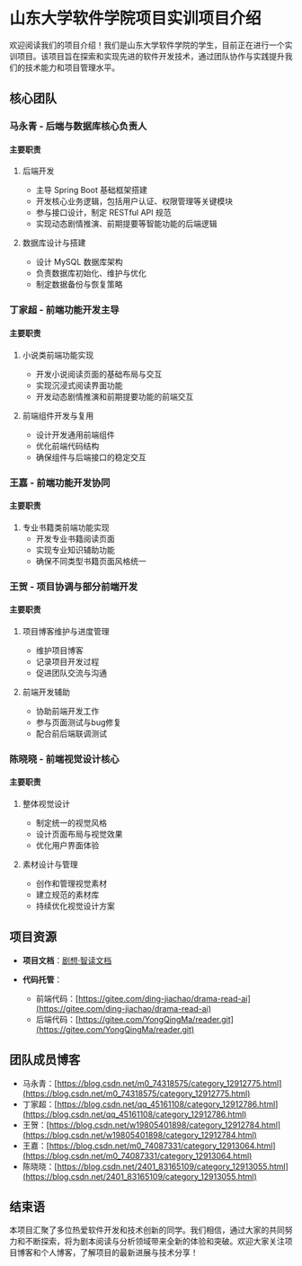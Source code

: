 # 山东大学软件学院项目实训项目介绍

欢迎阅读我们的项目介绍！我们是山东大学软件学院的学生，目前正在进行一个实训项目。该项目旨在探索和实现先进的软件开发技术，通过团队协作与实践提升我们的技术能力和项目管理水平。

## 核心团队

### 马永青 - 后端与数据库核心负责人

#### 主要职责
1. 后端开发
   - 主导 Spring Boot 基础框架搭建
   - 开发核心业务逻辑，包括用户认证、权限管理等关键模块
   - 参与接口设计，制定 RESTful API 规范
   - 实现动态剧情推演、前期提要等智能功能的后端逻辑

2. 数据库设计与搭建
   - 设计 MySQL 数据库架构
   - 负责数据库初始化、维护与优化
   - 制定数据备份与恢复策略

### 丁家超 - 前端功能开发主导

#### 主要职责
1. 小说类前端功能实现
   - 开发小说阅读页面的基础布局与交互
   - 实现沉浸式阅读界面功能
   - 开发动态剧情推演和前期提要功能的前端交互

2. 前端组件开发与复用
   - 设计开发通用前端组件
   - 优化前端代码结构
   - 确保组件与后端接口的稳定交互

### 王嘉 - 前端功能开发协同

#### 主要职责
1. 专业书籍类前端功能实现
   - 开发专业书籍阅读页面
   - 实现专业知识辅助功能
   - 确保不同类型书籍页面风格统一

### 王贺 - 项目协调与部分前端开发

#### 主要职责
1. 项目博客维护与进度管理
   - 维护项目博客
   - 记录项目开发过程
   - 促进团队交流与沟通

2. 前端开发辅助
   - 协助前端开发工作
   - 参与页面测试与bug修复
   - 配合前后端联调测试

### 陈晓晓 - 前端视觉设计核心

#### 主要职责
1. 整体视觉设计
   - 制定统一的视觉风格
   - 设计页面布局与视觉效果
   - 优化用户界面体验

2. 素材设计与管理
   - 创作和管理视觉素材
   - 建立规范的素材库
   - 持续优化视觉设计方案

## 项目资源

- **项目文档**：[剧想·智读文档](https://jiachaoding.github.io/dramaReaderAi/)

- **代码托管**：
  - 前端代码：[https://gitee.com/ding-jiachao/drama-read-ai](https://gitee.com/ding-jiachao/drama-read-ai)
  - 后端代码：[https://gitee.com/YongQingMa/reader.git](https://gitee.com/YongQingMa/reader.git)

## 团队成员博客

- 马永青：[https://blog.csdn.net/m0_74318575/category_12912775.html](https://blog.csdn.net/m0_74318575/category_12912775.html)
- 丁家超：[https://blog.csdn.net/qq_45161108/category_12912786.html](https://blog.csdn.net/qq_45161108/category_12912786.html)
- 王贺：[https://blog.csdn.net/w19805401898/category_12912784.html](https://blog.csdn.net/w19805401898/category_12912784.html)
- 王嘉：[https://blog.csdn.net/m0_74087331/category_12913064.html](https://blog.csdn.net/m0_74087331/category_12913064.html)
- 陈晓晓：[https://blog.csdn.net/2401_83165109/category_12913055.html](https://blog.csdn.net/2401_83165109/category_12913055.html)

## 结束语

本项目汇聚了多位热爱软件开发和技术创新的同学。我们相信，通过大家的共同努力和不断探索，将为剧本阅读与分析领域带来全新的体验和突破。欢迎大家关注项目博客和个人博客，了解项目的最新进展与技术分享！